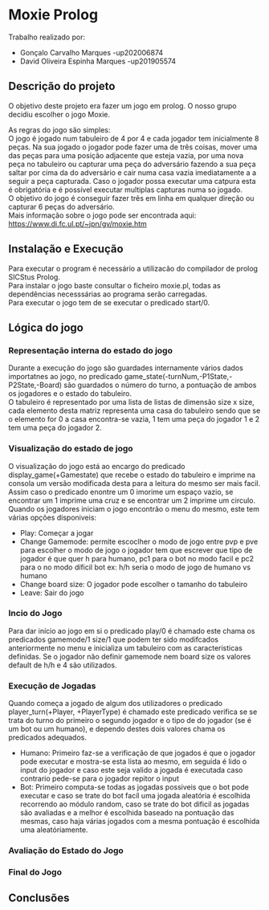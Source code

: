 # Moxie Prolog

Trabalho realizado por: 
* Gonçalo Carvalho Marques -up202006874
* David Oliveira Espinha Marques -up201905574

## Descrição do projeto
O objetivo deste projeto era fazer um jogo em prolog. O nosso grupo decidiu escolher o jogo Moxie.

As regras do jogo são simples: <br>
O jogo é jogado num tabuleiro de 4 por 4 e cada jogador tem inicialmente 8 peças. Na sua jogado o jogador pode fazer uma de três coisas, mover uma das peças para uma posição adjacente que esteja vazia, por uma nova peça no tabuleiro ou capturar uma peça do adversário fazendo a sua peça saltar por cima da do adversário e cair numa casa vazia imediatamente a a seguir a peça capturada. Caso o jogador possa executar uma catpura esta é obrigatória e é possível executar multiplas capturas numa so jogado. <br>
O objetivo do jogo é conseguir fazer três em linha em qualquer direção ou capturar 6 peças do adversário. <br>
Mais informação sobre o jogo pode ser encontrada aqui: https://www.di.fc.ul.pt/~jpn/gv/moxie.htm

## Instalação e Execução

Para executar o program é necessário a utilizacão do compilador de prolog SICStus Prolog. <br>
Para instalar o jogo baste consultar o ficheiro moxie.pl, todas as dependências necesssárias ao programa serão carregadas. <br>
Para executar o jogo tem de se executar o predicado start/0.

## Lógica do jogo

### Representação interna do estado do jogo

Durante a execução do jogo são guardades internamente vários dados importatnes ao jogo, no predicado game_state(-turnNum,-P1State,-P2State,-Board) são guardados o número do turno, a pontuação de ambos os jogadores e o estado do tabuleiro. <br>
O tabuleiro é representado por uma lista de listas de dimensão size x size, cada elemento desta matriz representa uma casa do tabuleiro sendo que se o elemento for 0 a casa encontra-se vazia, 1 tem uma peça do jogador 1 e 2 tem uma peça do jogador 2.

### Visualização do estado de jogo

O visualização do jogo está ao encargo do predicado display_game(+Gamestate) que recebe o estado do tabuleiro e imprime na consola um versão modificada desta para a leitura do mesmo ser mais facil. Assim caso o predicado enontre um 0 imorime um espaço vazio, se encontrar um 1 imprime uma cruz e se encontrar um 2 imprime um circulo. <br>
Quando os jogadores iniciam o jogo encontrão o menu do mesmo, este tem várias opções disponiveis:
* Play: Começar a jogar
* Change Gamemode: permite escoclher o modo de jogo entre pvp e pve para escolher o modo de jogo o jogador tem que escrever que tipo de jogador é que quer h para humano, pc1 para o bot no modo facil e pc2 para o no modo díficil bot ex: h/h seria o modo de jogo de humano vs humano
* Change board size: O jogador pode escolher o tamanho do tabuleiro
* Leave: Sair do jogo

### Incio do Jogo

Para dar início ao jogo em si o predicado play/0 é chamado este chama os predicados gamemode/1 size/1 que podem ter sido modifcados anteriormente no menu e inicializa um tabuleiro com as caracteristicas definidas. Se o jogador não definir gamemode nem board size os valores default de h/h e 4 são utilizados.

### Execução de Jogadas

Quando começa a jogado de algum dos utilizadores o predicado player_turn(+Player, +PlayerType) é chamado este predicado verifica se se trata do turno do primeiro o segundo jogador e o tipo de do jogador (se é um bot ou um humano), e dependo destes dois valores chama os predicados adequados.
* Humano: Primeiro faz-se a verificação de que jogados é que o jogador pode executar e mostra-se esta lista ao mesmo, em seguida é lido o input do jogador e caso este seja valido a jogada é executada caso contrario pede-se para o jogador repitor o input 
* Bot: Primeiro computa-se todas as jogadas possiveis que o bot pode executar e caso se trate do bot facíl uma jogada aleatória é escolhida recorrendo ao módulo random, caso se trate do bot dificil as jogadas são avaliadas e a melhor é escolhida baseado na pontuação das mesmas, caso haja várias jogados com a mesma pontuação é escolhida uma aleatóriamente. 

### Avaliação do Estado do Jogo

### Final do Jogo

## Conclusões